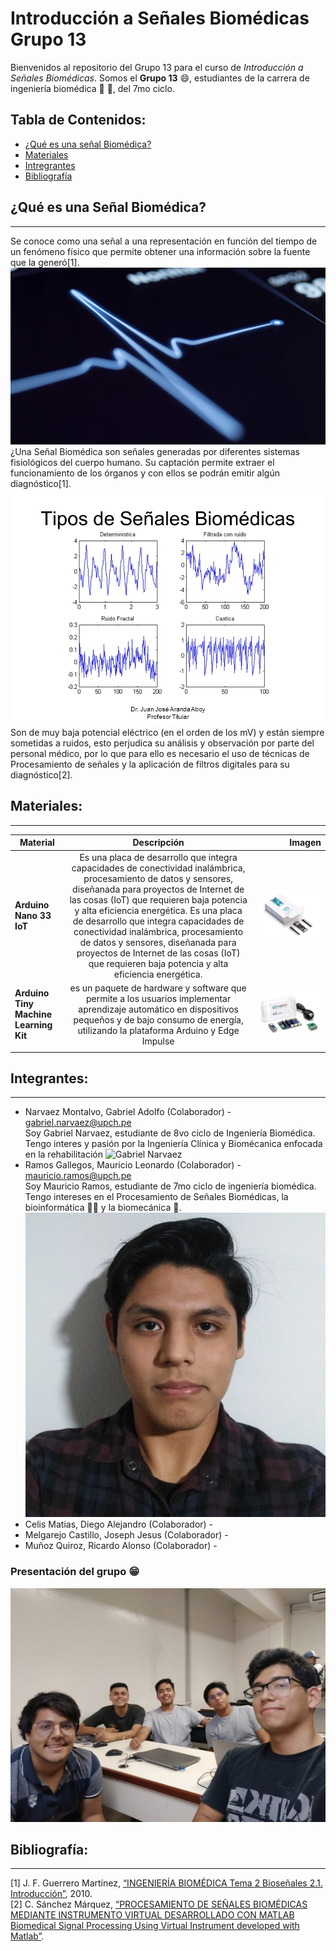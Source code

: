 # Introducción a Señales Biomédicas Grupo 13

Bienvenidos al repositorio del Grupo 13 para el curso de *Introducción a Señales Biomédicas*. Somos el **Grupo 13** :smile:, estudiantes de la carrera de ingeniería biomédica :dna: :microscope:, del 7mo ciclo. 


## Tabla de Contenidos:
* [¿Qué es una señal Biomédica?](#¿qué-es-una-señal-biomédica)
* [Materiales](#materiales)
* [Intregrantes](#integrantes)
* [Bibliografía](#bibliografía)

## ¿Qué es una Señal Biomédica?
---
Se conoce como una señal a una representación en función del tiempo de un fenómeno físico que permite obtener una información sobre la fuente que la generó[1].\
![Señal_Biomedica](Imagenes/Senales-Biomedicas.webp)
¿Una Señal Biomédica son señales generadas por diferentes sistemas fisiológicos del cuerpo humano. Su captación permite extraer el funcionamiento de los órganos y con ellos se podrán emitir algún diagnóstico[1].\
![Señal_Biomedica_2](Imagenes/Tipos%2Bde%2BSe%C3%B1ales%2BBiom%C3%A9dicas.jpg)
Son de muy baja potencial eléctrico (en el orden de los mV) y están siempre sometidas a ruidos, esto perjudica su análisis y observación por parte del personal médico, por lo que para ello es necesario el uso de técnicas de Procesamiento de señales y la aplicación de filtros digitales para su diagnóstico[2].


## Materiales:
---
|Material    | Descripción  | Imagen |
| ---------- |:------------:|-------:|
|**Arduino Nano 33 IoT**| Es una placa de desarrollo que integra capacidades de conectividad inalámbrica, procesamiento de datos y sensores, diseñanada para proyectos de Internet de las cosas (IoT) que requieren baja potencia y alta eficiencia energética. Es una placa de desarrollo que integra capacidades de conectividad inalámbrica, procesamiento de datos y sensores, diseñanada para proyectos de Internet de las cosas (IoT) que requieren baja potencia y alta eficiencia energética.| ![ArduinoNano](Imagenes/Arduino%20Nano%20IoT.jpg)
|**Arduino Tiny Machine Learning Kit**| es un paquete de hardware y software que permite a los usuarios implementar aprendizaje automático en dispositivos pequeños y de bajo consumo de energía, utilizando la plataforma Arduino y Edge Impulse|![ArduinoTiny](Imagenes/Arduino%20Tiny%20Machine.jpg)|
||||

## Integrantes:
---
- Narvaez Montalvo, Gabriel Adolfo (Colaborador) - gabriel.narvaez@upch.pe\
    Soy Gabriel Narvaez, estudiante de 8vo ciclo de Ingeniería Biomédica. Tengo interes y pasión por la Ingeniería Clínica y Biomécanica enfocada en la rehabilitación
![Gabriel Narvaez](Imagenes/Fotos_Integrantes/Foto_Perfil.jpg)
- Ramos Gallegos, Mauricio Leonardo (Colaborador) - mauricio.ramos@upch.pe\
    Soy Mauricio Ramos, estudiante de 7mo ciclo de ingeniería biomédica. Tengo intereses en el Procesamiento de Señales Biomédicas, la bioinformática :man_technologist: y la biomecánica :mechanical_arm:. 
![Mauricio Ramos](Imagenes/Fotos_Integrantes/MauricioRamos.jpg) 
- Celis Matias, Diego Alejandro (Colaborador) -
- Melgarejo Castillo, Joseph Jesus (Colaborador) -
- Muñoz Quiroz, Ricardo Alonso (Colaborador) -

### Presentación del grupo :grin:
![FotoGrupo](Imagenes/Foto_Grupal.jpg)


## Bibliografía:
---
[1]	J. F. Guerrero Martínez, [“INGENIERÍA BIOMÉDICA Tema 2 Bioseñales 2.1. Introducción”](http://ocw.uv.es/ingenieria-y-arquitectura/1-5/ib_material/IB_T2_OCW.pdf), 2010.\
[2]	C. Sánchez Márquez, [“PROCESAMIENTO DE SEÑALES BIOMÉDICAS MEDIANTE INSTRUMENTO VIRTUAL DESARROLLADO CON MATLAB Biomedical Signal Processing Using Virtual Instrument developed with Matlab”](https://repositorio.upn.edu.pe/bitstream/handle/11537/2996/Procesamiento%20de%20se%C3%B1ales%20biom%C3%A9dicas.pdf?sequence=1#:~:text=Las%20se%C3%B1ales%20biom%C3%A9dicas%2C%20tales%20como,el%20an%C3%A1lisis%20m%C3%A9dico%20del%20paciente%20).
 
